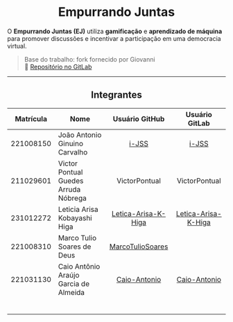 <center>

# Empurrando Juntas

</center>


O **Empurrando Juntas (EJ)** utiliza **gamificação** e **aprendizado de máquina** para promover discussões e incentivar a participação em uma democracia virtual.

> Base do trabalho: fork fornecido por Giovanni  
> 🔗 [Repositório no GitLab](https://gitlab.com/gces-ej/ej-application)

---

<center>

## Integrantes

</center>


<div style="margin: 0 auto; width: fit-content;">

| Matrícula | Nome                                 |          Usuário GitHub           |          Usuário GitLab           |
|:---------:|--------------------------------------|:---------------------------------:|:---------------------------------:|
| 221008150 | João Antonio Ginuino Carvalho        | [i-JSS](https://github.com/i-JSS) | [i-JSS](https://gitlab.com/i-JSS) |
| 211029601 | Victor Pontual Guedes Arruda Nóbrega |           VictorPontual           |           VictorPontual           |
| 231012272 | Leticia Arisa Kobayashi Higa         | [Letica-Arisa-K-Higa](https://github.com/Letica-Arisa-K-Higa)  | [Letica-Arisa-K-Higa](https://github.com/Letica-Arisa-K-Higa) |
| 221008310 | Marco Tulio Soares de Deus           | [MarcoTulioSoares](https://github.com/MarcoTulioSoares) |  |
| 221031130 | Caio Antônio Araújo Garcia de Almeida | [Caio-Antonio](https://github.com/Caio-Antonio) | [Caio-Antonio](https://gitlab.com/Caio-Antonio) |
|           |                                      |                                   |                                   |
|           |                                      |                                   |                                   |
|           |                                      |                                   |                                   |
|           |                                      |                                   |                                   |
|           |                                      |                                   |                                   |
|           |                                      |                                   |                                   |

</div>


